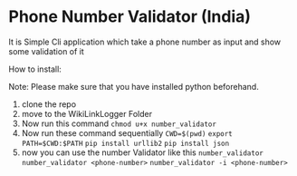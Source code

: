 # Phone Number Validator (India)

It is Simple Cli application which take a phone number as input and show some validation of it

How to install:

Note: Please make sure that you have installed python beforehand.

1. clone the repo
2. move to the WikiLinkLogger Folder
3. Now run this command `chmod u+x number_validator`
4. Now run these command sequentially
  `CWD=$(pwd)`
  `export PATH=$CWD:$PATH`
  `pip install urllib2`
  `pip install json`
5. now you can use the number Validator like this
  `number_validator`
  `number_validator <phone-number>`
  `number_validator -i <phone-number>`
